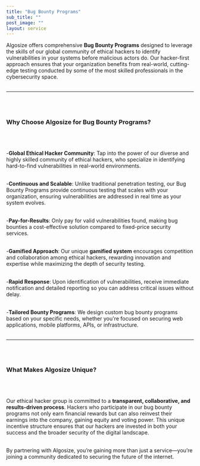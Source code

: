 ```yaml
---
title: "Bug Bounty Programs"
sub_title: ""
post_image: ""
layout: service
---
```


Algosize offers comprehensive **Bug Bounty Programs** designed to leverage the skills of our global community of ethical hackers to identify vulnerabilities in your systems before malicious actors do. Our hacker-first approach ensures that your organization benefits from real-world, cutting-edge testing conducted by some of the most skilled professionals in the cybersecurity space.
<br/>
<br/>

---
<br/>
<br/>

### **Why Choose Algosize for Bug Bounty Programs?**
<br/>
<br/>

-**Global Ethical Hacker Community**: Tap into the power of our diverse and highly skilled community of ethical hackers, who specialize in identifying hard-to-find vulnerabilities in real-world environments.
<br/>
<br/>

-**Continuous and Scalable**: Unlike traditional penetration testing, our Bug Bounty Programs provide continuous testing that scales with your organization, ensuring vulnerabilities are addressed in real time as your system evolves.
<br/>
<br/>

-**Pay-for-Results**: Only pay for valid vulnerabilities found, making bug bounties a cost-effective solution compared to fixed-price security services.
<br/>
<br/>

-**Gamified Approach**: Our unique **gamified system** encourages competition and collaboration among ethical hackers, rewarding innovation and expertise while maximizing the depth of security testing.
<br/>
<br/>

-**Rapid Response**: Upon identification of vulnerabilities, receive immediate notification and detailed reporting so you can address critical issues without delay.
<br/>
<br/>

-**Tailored Bounty Programs**: We design custom bug bounty programs based on your specific needs, whether you're focused on securing web applications, mobile platforms, APIs, or infrastructure.
<br/>
<br/>

---
<br/>
<br/>

### **What Makes Algosize Unique?**
<br/>
<br/>

Our ethical hacker group is committed to a **transparent, collaborative, and results-driven process**. Hackers who participate in our bug bounty programs not only earn financial rewards but can also reinvest their earnings into the company, gaining equity and voting power. This unique incentive structure ensures that our hackers are invested in both your success and the broader security of the digital landscape.
<br/>
<br/>

By partnering with Algosize, you’re gaining more than just a service—you’re joining a community dedicated to securing the future of the internet.
<br/>
<br/>
